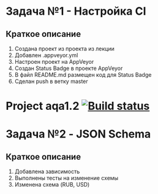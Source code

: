 # Задача №1 - Настройка CI

## Краткое описание

1. Создана проект из проекта из лекции
2. Добавлен .appveyor.yml
3. Настроен проект на AppVeyor
4. Создан Status Badge в проекте AppVeyor 
5. В файл README.md размещен код для Status Badge
6. Сделан push в ветку master

# Project aqa1.2 [![Build status](https://ci.appveyor.com/api/projects/status/dt6vlagtydp3528h/branch/master?svg=true)](https://ci.appveyor.com/project/pava-14/aqa1-2/branch/master)

# Задача №2 - JSON Schema

## Краткое описание

1. Добавлена зависимость
2. Выполнены тесты на изменение схемы
3. Изменена схема (RUB, USD)
